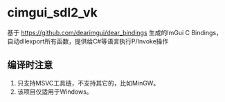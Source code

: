 # cimgui_sdl2_vk
基于 https://github.com/dearimgui/dear_bindings 生成的ImGui C Bindings，自动dllexport所有函数，提供给C#等语言执行P/Invoke操作

## 编译时注意
1. 只支持MSVC工具链，不支持其它的，比如MinGW。
2. 该项目仅适用于Windows。